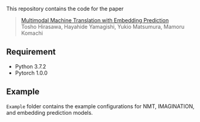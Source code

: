 This repository contains the code for the paper

> [Multimodal Machine Translation with Embedding Prediction](https://arxiv.org/abs/1904.00639)  
> Tosho Hirasawa, Hayahide Yamagishi, Yukio Matsumura, Mamoru Komachi

## Requirement

- Python 3.7.2
- Pytorch 1.0.0


## Example

``Example`` folder contains the example configurations for NMT, IMAGINATION, and embedding prediction models.

